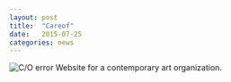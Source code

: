 ```yaml
---
layout: post
title:  "Careof"
date:   2015-07-25
categories: news
---
```


<img src="http://payload399.cargocollective.com/1/10/325579/10282961/output_UuELbY.gif" alt="C/O error">
Website for a contemporary art organization.
